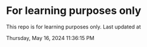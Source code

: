 # For learning purposes only
This repo is for learning purposes only.
Last updated at

Thursday, May 16, 2024 11:36:15 PM

